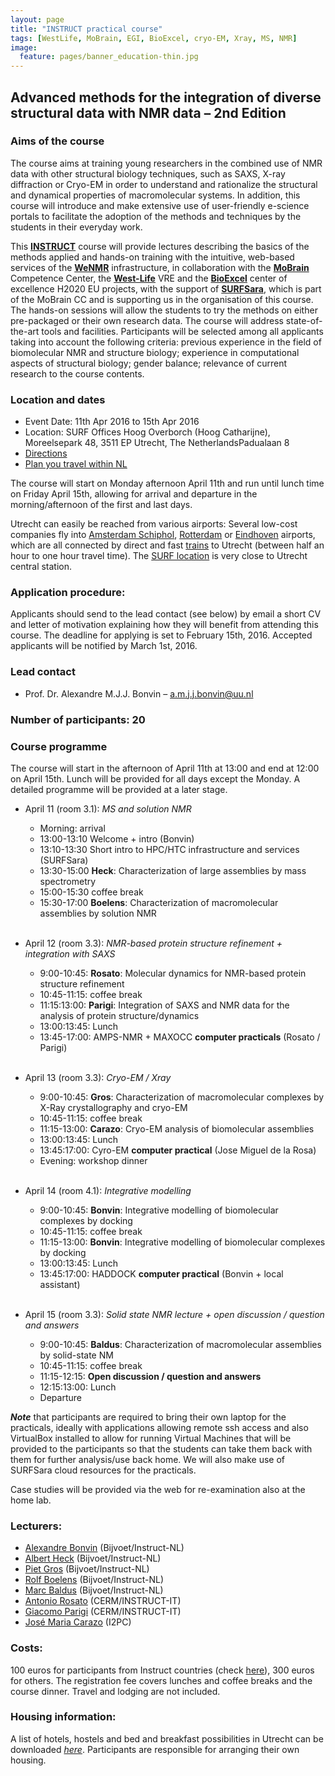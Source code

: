 ```yaml
---
layout: page
title: "INSTRUCT practical course"
tags: [WestLife, MoBrain, EGI, BioExcel, cryo-EM, Xray, MS, NMR]
image:
  feature: pages/banner_education-thin.jpg
---
```


## Advanced methods for the integration of diverse structural data with NMR data – 2nd Edition




### Aims of the course

The course aims at training young researchers in the combined use of NMR data with other structural biology techniques, such as SAXS, X-ray diffraction or Cryo-EM in order to understand and rationalize the structural and dynamical properties of macromolecular systems. In addition, this course will introduce and make extensive use of user-friendly e-science portals to facilitate the adoption of the methods and techniques by the students in their everyday work.

This [**INSTRUCT**](http://www.structuralbiology.eu) course will provide lectures describing the basics of the methods applied and hands-on training with the intuitive, web-based services of the [**WeNMR**](http://www.wenmr.eu) infrastructure, in collaboration with the [**MoBrain**](http://mobrain.egi.eu) Competence Center, the [**West-Life**](http://www.west-life.eu) VRE and the [**BioExcel**](http://www.bioexcel.eu) center of excellence H2020 EU projects, with the support of [**SURFSara**](https://www.surf.nl/en/about-surf/subsidiaries/surfsara/), which is part of the MoBrain CC and is supporting us in the organisation of this course. The hands-on sessions will allow the students to try the methods on either pre-packaged or their own research data. The course will address state-of-the-art tools and facilities. Participants will be selected among all applicants taking into account the following criteria: previous experience in the field of biomolecular NMR and structure biology; experience in computational aspects of structural biology; gender balance; relevance of current research to the course contents.


### Location and dates

* Event Date: 11th Apr 2016 to 15th Apr 2016
* Location: SURF Offices Hoog Overborch (Hoog Catharijne), Moreelsepark 48, 3511 EP Utrecht, The NetherlandsPadualaan 8
* [Directions](https://www.google.nl/maps/place/SURF/@52.0891266,5.1113904,17z/data=!3m1!4b1!4m2!3m1!1s0x47c66f643c8cc5d3:0xb3c244816bf24e33)
* [Plan you travel within NL](http://9292.nl/en)

The course will start on Monday afternoon April 11th and run until lunch time on Friday April 15th, allowing for arrival and departure in the morning/afternoon of the first and last days.

Utrecht can easily be reached from various airports: Several low-cost companies fly into [Amsterdam Schiphol](http://www.schiphol.nl/), [Rotterdam](http://www.rotterdamthehagueairport.nl/en/) or [Eindhoven](http://www.eindhovenairport.com/en/) airports, which are all connected by direct and fast [trains](http://www.ns.nl/en) to Utrecht (between half an hour to one hour travel time). The [SURF location](https://www.google.nl/maps/place/SURF/@52.0891266,5.1113904,17z/data=!3m1!4b1!4m2!3m1!1s0x47c66f643c8cc5d3:0xb3c244816bf24e33) is very close to Utrecht central station. 


### Application procedure: 

Applicants should send to the lead contact (see below) by email a short CV and letter of motivation explaining how they will benefit from attending this course. The deadline for applying is set to February 15th, 2016. Accepted applicants will be notified by March 1st, 2016.


### Lead contact

* Prof. Dr. Alexandre M.J.J. Bonvin – a.m.j.j.bonvin@uu.nl

### Number of participants: 20


### Course programme

The course will start in the afternoon of April 11th at 13:00 and end at 12:00 on April 15th. Lunch will be provided for all days except the Monday.
A detailed programme will be provided at a later stage.


* April 11 (room 3.1): *MS and solution NMR*
	* Morning: arrival
	* 13:00-13:10 Welcome + intro (Bonvin)
	* 13:10-13:30 Short intro to HPC/HTC infrastructure and services (SURFSara)
	* 13:30-15:00 **Heck**: Characterization of large assemblies by mass spectrometry
	* 15:00-15:30 coffee break
	* 15:30-17:00 **Boelens**: Characterization of macromolecular assemblies by solution NMR
<br><br>

* April 12 (room 3.3): *NMR-based protein structure refinement + integration with SAXS*
	*  9:00-10:45: **Rosato**: Molecular dynamics for NMR-based protein structure refinement
	* 10:45-11:15: coffee break
	* 11:15:13:00: **Parigi**: Integration of SAXS and NMR data for the analysis of protein structure/dynamics
	* 13:00:13:45: Lunch
	* 13:45-17:00: AMPS-NMR + MAXOCC **computer practicals** (Rosato / Parigi)
<br><br>

* April 13 (room 3.3): *Cryo-EM / Xray*
	*  9:00-10:45: **Gros**: Characterization of macromolecular complexes by X-Ray crystallography and cryo-EM
	* 10:45-11:15: coffee break
	* 11:15-13:00: **Carazo**: Cryo-EM analysis of biomolecular assemblies
	* 13:00:13:45: Lunch
	* 13:45:17:00: Cyro-EM **computer practical** (Jose Miguel de la Rosa)
	* Evening: workshop dinner
<br><br>

* April 14 (room 4.1): *Integrative modelling*
	*  9:00-10:45: **Bonvin**: Integrative modelling of biomolecular complexes by docking
	* 10:45-11:15: coffee break
	* 11:15-13:00: **Bonvin**: Integrative modelling of biomolecular complexes by docking
	* 13:00:13:45: Lunch
	* 13:45:17:00: HADDOCK **computer practical**  (Bonvin + local assistant)
<br><br>

* April 15 (room 3.3): *Solid state NMR lecture + open discussion / question and answers*
	*  9:00-10:45: **Baldus**: Characterization of macromolecular assemblies by solid-state NM
	* 10:45-11:15: coffee break
	* 11:15-12:15: **Open discussion / question and answers**
	* 12:15:13:00: Lunch
	* Departure
		

_**Note**_ that participants are required to bring their own laptop for the practicals, ideally with applications allowing remote ssh access and also VirtualBox installed to allow for running Virtual Machines that will be provided to the participants so that the students can take them back with them for further analysis/use back home. We will also make use of SURFSara cloud resources for the practicals.

Case studies will be provided via the web for re-examination also at the home lab.



### Lecturers:

* [Alexandre Bonvin](http://www.uu.nl/staff/amjjbonvin) (Bijvoet/Instruct-NL)
* [Albert Heck](http://www.uu.nl/staff/AJRHeck) (Bijvoet/Instruct-NL)
* [Piet Gros](http://www.uu.nl/staff/PGros) (Bijvoet/Instruct-NL)
* [Rolf Boelens](http://www.uu.nl/staff/RBoelens) (Bijvoet/Instruct-NL)
* [Marc Baldus](http://www.uu.nl/staff/MBaldus) (Bijvoet/Instruct-NL)
* [Antonio Rosato](http://www.cerm.unifi.it/people/antonio-rosato) (CERM/INSTRUCT-IT)
* [Giacomo Parigi](http://www.cerm.unifi.it/people/giacomo-parigi) (CERM/INSTRUCT-IT)
* [José Maria Carazo](http://biocomp.cnb.csic.es/carazo) (I2PC)

 
### Costs: 

100 euros for participants from Instruct countries (check [here](https://www.structuralbiology.eu/resources/countries)), 300 euros for others. The registration fee covers lunches and coffee breaks and the course dinner. Travel and lodging are not included.

### Housing information:

A list of hotels, hostels and bed and breakfast possibilities in Utrecht can be downloaded [*here*](/docs/Hotels-Utrecht-Nov2015.pdf).
Participants are responsible for arranging their own housing.



